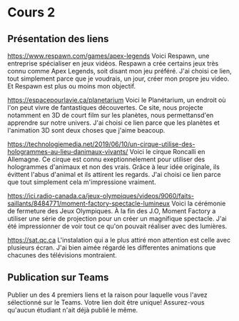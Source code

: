 # Cours 2
## Présentation des liens

https://www.respawn.com/games/apex-legends 
Voici Respawn, une entreprise spécialiser en jeux vidéos. Respawn a crée certains jeux très connu comme Apex Legends, soit disant mon jeu préféré. J'ai choisi ce lien, tout simplement parce que je voudrais, un jour, créer mon propre jeu video. Et Respawn est plus ou moins mon objectif.

https://espacepourlavie.ca/planetarium 
Voici le Planétarium, un endroit où l'on peut vivre de fantastiques découvertes. Ce site, nous projecte notamment en 3D de court film sur les planètes, nous permettansd'en apprendre sur notre univers. J'ai choisi ce lien parce que les planètes et l'animation 3D sont deux choses que j'aime beacoup.

https://technologiemedia.net/2019/06/10/un-cirque-utilise-des-hologrammes-au-lieu-danimaux-vivants/
Voici le cirque Roncalli en Allemagne. Ce cirque est connu exeptionnelement pour utiliser des hologrammes d'animaux et non des vrais. Grâce à leur idée originale, ils évittent l'abus d'animal et ils attirent les regards. J'ai choisi ce lien parce que tout simplement cela m'impressione vraiment.

https://ici.radio-canada.ca/jeux-olympiques/videos/9060/faits-saillants/8484771/moment-factory-spectacle-lumineux
Voici la cérémonie de fermeture des Jeux Olympiques. À la fin des J.O, Moment Factory a utiliser une série de projection pour un créer un magnifique spectacle. J'ai été impressionner de voir tout ce qu'on pouvait réaliser avec des lumières. 

https://sat.qc.ca
L'instalation qui a le plus attiré mon attention est celle avec plusieurs écran. J'ai bien aimée régardé les differentes animations que chacunes des télévisions montraient.

## Publication sur Teams
Publier un des 4 premiers liens et la raison pour laquelle vous l'avez sélectionné sur le Teams. Votre lien doit être unique! Assurez-vous qu'aucun étudiant n'ait déjà publié le même. 

 
